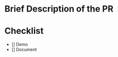 <!-- First of all, thank you for your contribution! 

All PRs should be submitted to master branch -->

<!-- Please follow the template below:
* If you are going to fix a bug of Weex, check whether it already exists in [Github Issue](https://github.com/apache/incubator-weex/issues). If it exists, make sure to write down the link to the corresponding Github issue in the PR you are going to create.
* If you are going to add a feature for weex, reference the following recommend procedure:
    1. Writing a email to [mailing list](https://weex.io/guide/contribute/how-to-contribute.html#mailing-list) to talk about what you'd like to do.
    1. Write the corresponding [document](https://weex.io/guide/contribute/how-to-contribute.html#contribute-code-or-document) -->


# Brief Description of the PR

# Checklist
* [] Demo
* [] Document

<!-- # Additional content -->